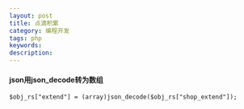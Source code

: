 ```yaml
---
layout: post
title: 点滴积累
category: 编程开发
tags: php
keywords: 
description: 
---
```


#### json用json_decode转为数组

```
$obj_rs["extend"] = (array)json_decode($obj_rs["shop_extend"]);

```